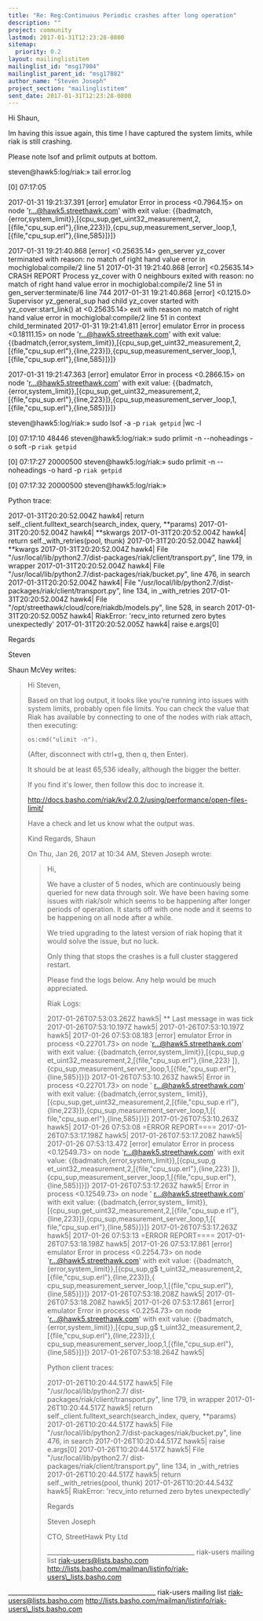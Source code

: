 ```yaml
---
title: "Re: Reg:Continuous Periodic crashes after long operation"
description: ""
project: community
lastmod: 2017-01-31T12:23:28-0800
sitemap:
  priority: 0.2
layout: mailinglistitem
mailinglist_id: "msg17904"
mailinglist_parent_id: "msg17882"
author_name: "Steven Joseph"
project_section: "mailinglistitem"
sent_date: 2017-01-31T12:23:28-0800
---
```



Hi Shaun,

Im having this issue again, this time I have captured the system limits,
while riak is still crashing.

Please note lsof and prlimit outputs at bottom.


steven@hawk5:log/riak:» tail error.log 
 
 [0] 07:17:05

2017-01-31 19:21:37.391 [error] emulator Error in process <0.7964.15> on node 
'r...@hawk5.streethawk.com' with exit value: 
{{badmatch,{error,system\_limit}},[{cpu\_sup,get\_uint32\_measurement,2,[{file,"cpu\_sup.erl"},{line,223}]},{cpu\_sup,measurement\_server\_loop,1,[{file,"cpu\_sup.erl"},{line,585}]}]}

2017-01-31 19:21:40.868 [error] <0.25635.14> gen\_server yz\_cover terminated 
with reason: no match of right hand value error in mochiglobal:compile/2 line 51
2017-01-31 19:21:40.868 [error] <0.25635.14> CRASH REPORT Process yz\_cover with 
0 neighbours exited with reason: no match of right hand value error in 
mochiglobal:compile/2 line 51 in gen\_server:terminate/6 line 744
2017-01-31 19:21:40.868 [error] <0.1215.0> Supervisor yz\_general\_sup had child 
yz\_cover started with yz\_cover:start\_link() at <0.25635.14> exit with reason no 
match of right hand value error in mochiglobal:compile/2 line 51 in context 
child\_terminated
2017-01-31 19:21:41.811 [error] emulator Error in process <0.18111.15> on node 
'r...@hawk5.streethawk.com' with exit value: 
{{badmatch,{error,system\_limit}},[{cpu\_sup,get\_uint32\_measurement,2,[{file,"cpu\_sup.erl"},{line,223}]},{cpu\_sup,measurement\_server\_loop,1,[{file,"cpu\_sup.erl"},{line,585}]}]}

2017-01-31 19:21:47.363 [error] emulator Error in process <0.2866.15> on node 
'r...@hawk5.streethawk.com' with exit value: 
{{badmatch,{error,system\_limit}},[{cpu\_sup,get\_uint32\_measurement,2,[{file,"cpu\_sup.erl"},{line,223}]},{cpu\_sup,measurement\_server\_loop,1,[{file,"cpu\_sup.erl"},{line,585}]}]}

steven@hawk5:log/riak:» sudo lsof -a -p `riak getpid` |wc -l 
 
 [0] 07:17:10
48446
steven@hawk5:log/riak:» sudo prlimit -n --noheadings -o soft -p `riak getpid` 
 
 [0] 07:17:27
20000500
steven@hawk5:log/riak:» sudo prlimit -n --noheadings -o hard -p `riak getpid` 
 
 [0] 07:17:32
20000500
steven@hawk5:log/riak:»


Python trace:

2017-01-31T20:20:52.004Z hawk4| return 
self.\_client.fulltext\_search(search\_index, query, \*\*params)
2017-01-31T20:20:52.004Z hawk4| \*\*skwargs
2017-01-31T20:20:52.004Z hawk4| return self.\_with\_retries(pool, thunk)
2017-01-31T20:20:52.004Z hawk4| \*\*kwargs
2017-01-31T20:20:52.004Z hawk4| File 
"/usr/local/lib/python2.7/dist-packages/riak/client/transport.py", line 179, in 
wrapper
2017-01-31T20:20:52.004Z hawk4| File 
"/usr/local/lib/python2.7/dist-packages/riak/bucket.py", line 476, in search
2017-01-31T20:20:52.004Z hawk4| File 
"/usr/local/lib/python2.7/dist-packages/riak/client/transport.py", line 134, in 
\_with\_retries
2017-01-31T20:20:52.004Z hawk4| File 
"/opt/streethawk/cloud/core/riakdb/models.py", line 528, in search
2017-01-31T20:20:52.005Z hawk4| RiakError: 'recv\_into returned zero bytes 
unexpectedly'
2017-01-31T20:20:52.005Z hawk4| raise e.args[0]



Regards

Steven


Shaun McVey  writes:

> Hi Steven,
>
> Based on that log output, it looks like you're running into issues with
> system limits, probably open file limits. You can check the value that
> Riak has available by connecting to one of the nodes with riak attach, then
> executing:
>
> ```
> os:cmd("ulimit -n").
> ```
>
> (After, disconnect with ctrl+g, then q, then Enter).
>
> It should be at least 65,536 ideally, although the bigger the better.
>
> If you find it's lower, then follow this doc to increase it.
>
> http://docs.basho.com/riak/kv/2.0.2/using/performance/open-files-limit/
>
> Have a check and let us know what the output was.
>
> Kind Regards,
> Shaun
>
> On Thu, Jan 26, 2017 at 10:34 AM, Steven Joseph 
> wrote:
>
>> Hi,
>>
>> We have a cluster of 5 nodes, which are continuously being queried for
>> new data through solr. We have been having some issues with riak/solr
>> which seems to be happening after longer periods of operation. It starts
>> off with one node and it seems to be happening on all node after a
>> while.
>>
>> We tried upgrading to the latest version of riak hoping that it would
>> solve the issue, but no luck.
>>
>> Only thing that stops the crashes is a full cluster staggered restart.
>>
>> Please find the logs below. Any help would be much appreciated.
>>
>> Riak Logs:
>>
>> 2017-01-26T07:53:03.262Z hawk5| \*\* Last message in was tick
>> 2017-01-26T07:53:10.197Z hawk5|
>> 2017-01-26T07:53:10.197Z hawk5| 2017-01-26 07:53:08.183 [error] emulator
>> Error in process <0.22701.73> on node 'r...@hawk5.streethawk.com' with
>> exit value: {{badmatch,{error,system\_limit}},[{cpu\_sup,g
>> et\_uint32\_measurement,2,[{file,"cpu\_sup.erl"},{line,223}
>> ]},{cpu\_sup,measurement\_server\_loop,1,[{file,"cpu\_sup.erl"},{line,585}]}]}
>> 2017-01-26T07:53:10.263Z hawk5| Error in process <0.22701.73> on node '
>> r...@hawk5.streethawk.com' with exit value: {{badmatch,{error,system\_
>> limit}},[{cpu\_sup,get\_uint32\_measurement,2,[{file,"cpu\_sup.e
>> rl"},{line,223}]},{cpu\_sup,measurement\_server\_loop,1,[{
>> file,"cpu\_sup.erl"},{line,585}]}]}
>> 2017-01-26T07:53:10.263Z hawk5| 2017-01-26 07:53:08 =ERROR REPORT====
>> 2017-01-26T07:53:17.198Z hawk5|
>> 2017-01-26T07:53:17.208Z hawk5| 2017-01-26 07:53:13.472 [error] emulator
>> Error in process <0.12549.73> on node 'r...@hawk5.streethawk.com' with
>> exit value: {{badmatch,{error,system\_limit}},[{cpu\_sup,g
>> et\_uint32\_measurement,2,[{file,"cpu\_sup.erl"},{line,223}
>> ]},{cpu\_sup,measurement\_server\_loop,1,[{file,"cpu\_sup.erl"},{line,585}]}]}
>> 2017-01-26T07:53:17.263Z hawk5| Error in process <0.12549.73> on node '
>> r...@hawk5.streethawk.com' with exit value: {{badmatch,{error,system\_
>> limit}},[{cpu\_sup,get\_uint32\_measurement,2,[{file,"cpu\_sup.e
>> rl"},{line,223}]},{cpu\_sup,measurement\_server\_loop,1,[{
>> file,"cpu\_sup.erl"},{line,585}]}]}
>> 2017-01-26T07:53:17.263Z hawk5| 2017-01-26 07:53:13 =ERROR REPORT====
>> 2017-01-26T07:53:18.198Z hawk5| 2017-01-26 07:53:17.861 [error] emulator
>> Error in process <0.2254.73> on node 'r...@hawk5.streethawk.com' with
>> exit value: {{badmatch,{error,system\_limit}},[{cpu\_sup,g$
>> t\_uint32\_measurement,2,[{file,"cpu\_sup.erl"},{line,223}]},{
>> cpu\_sup,measurement\_server\_loop,1,[{file,"cpu\_sup.erl"},{line,585}]}]}
>> 2017-01-26T07:53:18.208Z hawk5|
>> 2017-01-26T07:53:18.208Z hawk5| 2017-01-26 07:53:17.861 [error] emulator
>> Error in process <0.2254.73> on node 'r...@hawk5.streethawk.com' with
>> exit value: {{badmatch,{error,system\_limit}},[{cpu\_sup,g$
>> t\_uint32\_measurement,2,[{file,"cpu\_sup.erl"},{line,223}]},{
>> cpu\_sup,measurement\_server\_loop,1,[{file,"cpu\_sup.erl"},{line,585}]}]}
>> 2017-01-26T07:53:18.264Z hawk5|
>>
>>
>> Python client traces:
>>
>> 2017-01-26T10:20:44.517Z hawk5| File "/usr/local/lib/python2.7/
>> dist-packages/riak/client/transport.py", line 179, in wrapper
>> 2017-01-26T10:20:44.517Z hawk5| return 
>> self.\_client.fulltext\_search(search\_index,
>> query, \*\*params)
>> 2017-01-26T10:20:44.517Z hawk5| File 
>> "/usr/local/lib/python2.7/dist-packages/riak/bucket.py",
>> line 476, in search
>> 2017-01-26T10:20:44.517Z hawk5| raise e.args[0]
>> 2017-01-26T10:20:44.517Z hawk5| File "/usr/local/lib/python2.7/
>> dist-packages/riak/client/transport.py", line 134, in \_with\_retries
>> 2017-01-26T10:20:44.517Z hawk5| return self.\_with\_retries(pool, thunk)
>> 2017-01-26T10:20:44.543Z hawk5| RiakError: 'recv\_into returned zero bytes
>> unexpectedly'
>>
>>
>> Regards
>>
>> Steven Joseph
>>
>> CTO, StreetHawk Pty Ltd
>>
>> \_\_\_\_\_\_\_\_\_\_\_\_\_\_\_\_\_\_\_\_\_\_\_\_\_\_\_\_\_\_\_\_\_\_\_\_\_\_\_\_\_\_\_\_\_\_\_
>> riak-users mailing list
>> riak-users@lists.basho.com
>> http://lists.basho.com/mailman/listinfo/riak-users\_lists.basho.com
>>
>>

\_\_\_\_\_\_\_\_\_\_\_\_\_\_\_\_\_\_\_\_\_\_\_\_\_\_\_\_\_\_\_\_\_\_\_\_\_\_\_\_\_\_\_\_\_\_\_
riak-users mailing list
riak-users@lists.basho.com
http://lists.basho.com/mailman/listinfo/riak-users\_lists.basho.com

